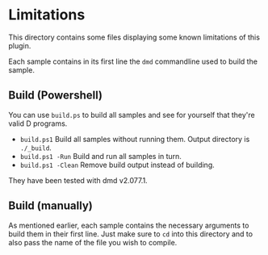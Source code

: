 # Limitations

This directory contains some files displaying some known limitations of this plugin.

Each sample contains in its first line the `dmd` commandline used to build the sample.

## Build (Powershell)
You can use `build.ps` to build all samples and see for yourself that they're valid D programs.

* `build.ps1` Build all samples without running them. Output directory is `./_build`.
* `build.ps1 -Run` Build and run all samples in turn.
* `build.ps1 -Clean` Remove build output instead of building.

They have been tested with dmd v2.077.1.

## Build (manually)
As mentioned earlier, each sample contains the necessary arguments to build them in their first line. Just make sure to `cd` into this directory and to also pass the name of the file you wish to compile.
